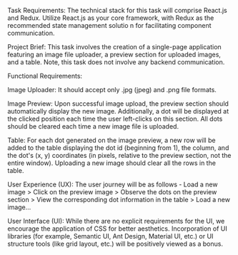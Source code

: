 Task Requirements: The technical stack for this task will comprise React.js and Redux. Utilize React.js as your core framework, with Redux as the recommended state management solutio n for facilitating component communication. 

 

Project Brief: This task involves the creation of a single-page application featuring an image file uploader, a preview section for uploaded images, and a table. Note, this task does not involve any backend communication. 

 

Functional Requirements: 

Image Uploader: It should accept only .jpg (jpeg) and .png file formats. 

Image Preview: Upon successful image upload, the preview section should automatically display the new image. Additionally, a dot will be displayed at the clicked position each time the user left-clicks on this section. All dots should be cleared each time a new image file is uploaded. 

Table: For each dot generated on the image preview, a new row will be added to the table displaying the dot id (beginning from 1), the column, and the dot's (x, y) coordinates (in pixels, relative to the preview section, not the entire window). Uploading a new image should clear all the rows in the table. 

 

User Experience (UX): The user journey will be as follows - Load a new image > Click on the preview image > Observe the dots on the preview section > View the corresponding dot information in the table > Load a new image… 

 

User Interface (UI): While there are no explicit requirements for the UI, we encourage the application of CSS for better aesthetics. Incorporation of UI libraries (for example, Semantic UI, Ant Design, Material UI, etc.) or UI structure tools (like grid layout, etc.) will be positively viewed as a bonus. 